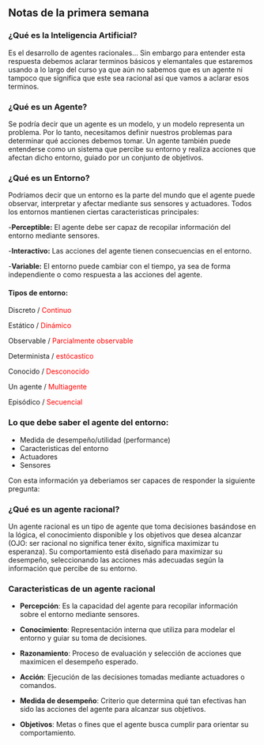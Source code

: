 ## Notas de la primera semana 

### **¿Qué es la Inteligencia Artificial?**

Es el desarrollo de agentes racionales... Sin embargo para entender esta respuesta debemos aclarar terminos básicos y elemantales que estaremos usando a lo largo del curso  ya que aún no sabemos que es un agente ni tampoco que significa que este sea racional asi que vamos a aclarar esos terminos.

### **¿Qué es un Agente?**
Se podría decir que un agente es un modelo, y un modelo representa un problema. Por lo tanto, necesitamos definir nuestros problemas para determinar qué acciones debemos tomar. Un agente también puede entenderse como un sistema que percibe su entorno y realiza acciones que afectan dicho entorno, guiado por un conjunto de objetivos.

### **¿Qué es un Entorno?**
Podriamos decir que un entorno es la parte del mundo que el agente puede observar, interpretar y afectar mediante sus sensores y actuadores.
Todos los entornos mantienen ciertas caracteristicas principales:

-**Perceptible:** El agente debe ser capaz de recopilar información del entorno mediante sensores.

-**Interactivo:** Las acciones del agente tienen consecuencias en el entorno.

-**Variable:** El entorno puede cambiar con el tiempo, ya sea de forma independiente o como respuesta a las acciones del agente.

#### **Tipos de entorno**:

Discreto / <span style="color:red;">Continuo </span>

Estático / <span style="color:red;">Dinámico </span>

Observable / <span style="color:red;">Parcialmente	observable </span>

Determinista / <span style="color:red;"> estócastico </span>

Conocido / <span style="color:red;"> Desconocido </span>

Un agente / <span style="color:red;"> Multiagente </span>

Episódico / <span style="color:red;"> Secuencial </span>

### Lo que debe saber  el agente del entorno:

- Medida de desempeño/utilidad (performance)
- Caracteristicas del entorno
- Actuadores
- Sensores

Con esta información ya deberiamos ser capaces de responder la siguiente pregunta:

### **¿Qué es un agente racional?**
Un agente racional es un tipo de agente que toma decisiones basándose en la lógica, el conocimiento disponible y los objetivos que desea alcanzar (OJO: ser racional no significa tener éxito, significa maximizar tu esperanza). Su comportamiento está diseñado para maximizar su desempeño, seleccionando las acciones más adecuadas según la información que percibe de su entorno.

### **Caracteristicas de un agente racional**

- **Percepción**: Es la capacidad del agente para recopilar información sobre el entorno mediante sensores.

- **Conocimiento**: Representación interna que utiliza para modelar el entorno y guiar su toma de decisiones.

- **Razonamiento**: Proceso de evaluación y selección de acciones que maximicen el desempeño esperado.

- **Acción**: Ejecución de las decisiones tomadas mediante actuadores o comandos.

- **Medida de desempeño**: Criterio que determina qué tan efectivas han sido las acciones del agente para alcanzar sus objetivos.

- **Objetivos**: Metas o fines que el agente busca cumplir para orientar su comportamiento.